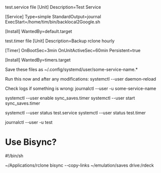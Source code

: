 test.service file
[Unit]
Description=Test Service

[Service]
Type=simple
StandardOutput=journal
ExecStart=/home/tim/bin/backlocal2Google.sh

[Install]
WantedBy=default.target

test.timer file
[Unit]
Description=Backup rclone hourly

[Timer]
OnBootSec=3min
OnUnitActiveSec=60min
Persistent=true

[Install]
WantedBy=timers.target



Save these files as ~/.config/systemd/user/some-service-name.*

Run this now and after any modifications: systemctl --user daemon-reload

Check logs if something is wrong: journalctl --user -u some-service-name

systemctl --user enable sync_saves.timer
systemctl --user start sync_saves.timer


systemctl --user status test.service
systemctl --user status test.timer


journalctl --user -u test



# Use Bisync?
#!/bin/sh

~/Applications/rclone bisync --copy-links ~/emulation/saves drive:/rdeck